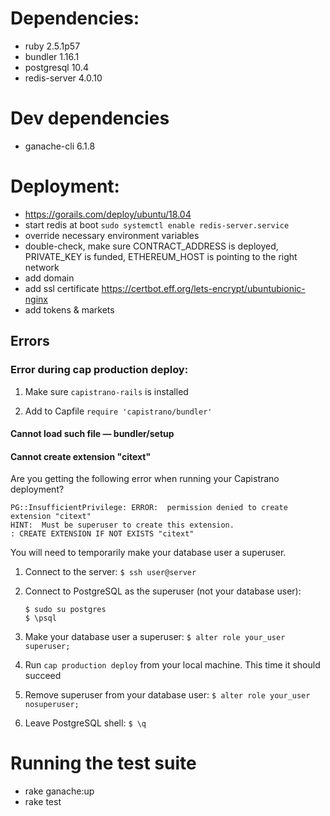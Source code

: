 # Dependencies:

* ruby 2.5.1p57
* bundler 1.16.1
* postgresql 10.4
* redis-server 4.0.10

# Dev dependencies

* ganache-cli 6.1.8

# Deployment:

* https://gorails.com/deploy/ubuntu/18.04
* start redis at boot `sudo systemctl enable redis-server.service`
* override necessary environment variables
* double-check, make sure CONTRACT_ADDRESS is deployed, PRIVATE_KEY is funded, ETHEREUM_HOST is pointing to the right network
* add domain
* add ssl certificate https://certbot.eff.org/lets-encrypt/ubuntubionic-nginx
* add tokens & markets

## Errors

### Error during cap production deploy:

1. Make sure `capistrano-rails` is installed

2. Add to Capfile `require 'capistrano/bundler'`

#### Cannot load such file — bundler/setup

#### Cannot create extension "citext"

Are you getting the following error when running your Capistrano deployment?

```
PG::InsufficientPrivilege: ERROR:  permission denied to create extension "citext"
HINT:  Must be superuser to create this extension.
: CREATE EXTENSION IF NOT EXISTS "citext"
```

You will need to temporarily make your database user a superuser.

1. Connect to the server: `$ ssh user@server`
2. Connect to PostgreSQL as the superuser (not your database user):

    ```
    $ sudo su postgres
    $ \psql
    ```
3. Make your database user a superuser: `$ alter role your_user superuser;`
4. Run `cap production deploy` from your local machine. This time it should succeed
5. Remove superuser from your database user: `$ alter role your_user nosuperuser;`
6. Leave PostgreSQL shell: `$ \q`

# Running the test suite

* rake ganache:up
* rake test
